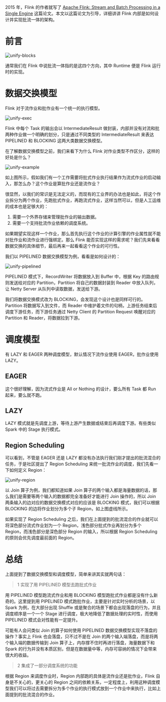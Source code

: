2015 年，Flink 的作者就写了 [Apache Flink: Stream and Batch Processing in a Single Engine](http://asterios.katsifodimos.com/assets/publications/flink-deb.pdf) 这篇论文。本文以这篇论文为引导，详细讲讲 Flink 内部是如何设计并实现批流一体的架构。

# 前言

![unify-blocks](https://kingcall.oss-cn-hangzhou.aliyuncs.com/blog/img/2020/12/18/19:46:20-unify-blocks.png)

通常我们在 Flink 中说批流一体指的是这四个方向，其中 Runtime 便是 Flink 运行时的实现。

# 数据交换模型

Flink 对于流作业和批作业有一个统一的执行模型。

![unify-exec](https://kingcall.oss-cn-hangzhou.aliyuncs.com/blog/img/2020/12/18/19:46:27-unify-exec.png)

Flink 中每个 Task 的输出会以 IntermediateResult 做封装，内部并没有对流和批两种作业做一个明确的划分，只是通过不同类型的 IntermediateResult 来表达 PIPELINED 和 BLOCKING 这两大类数据交换模型。

在了解数据交换模型之前，我们来看下为什么 Flink 对作业类型不作区分，这样的好处是什么？

![unify-example](https://kingcall.oss-cn-hangzhou.aliyuncs.com/blog/img/2020/12/18/19:46:40-unify-example2.png)

如上图所示，假如我们有一个工作需要将批式作业执行结果作为流式作业的启动输入，那怎么办？这个作业是算批作业还是流作业？

很显然，以我们的常识是无法定义的，而现有的工业界的办法也是如此，将这个作业拆分为两个作业，先跑批式作业，再跑流式作业，这样当然可以，但是人工运维的成本也是足够大的：

1. 需要一个外界存储来管理批作业的输出数据。
2. 需要一个支持批流作业依赖的调度系统。

如果期望实现这样一个作业，那么首先执行这个作业的计算引擎的作业属性就不能对批作业和流作业进行强绑定。那么 Flink 能否实现这样的需求呢？我们先来看看数据交换的具体细节，最后再来一起看看这个作业的可行性。

我们以 PIPELINED 数据交换模型为例，看看是如何设计的：

![unify-pipelined](https://kingcall.oss-cn-hangzhou.aliyuncs.com/blog/img/2020/12/18/19:46:47-unify-pipelined.png)

PIPELINED 模式下，RecordWriter 将数据放入到 Buffer 中，根据 Key 的路由规则发送给对应的 Partition，Partition 将自己的数据封装到 Reader 中放入队列，让 Netty Server 从队列中读取数据，发送给下游。

我们将数据交换模式改为 BLOCKING，会发现这个设计也是同样可行的。Partition 将数据写入到文件，而 Reader 中维护着文件的句柄，上游任务结束后调度下游任务，而下游任务通过 Netty Client 的 Partition Request 唤醒对应的 Partition 和 Reader，将数据拉到下游。

# 调度模型

有 LAZY 和 EAGER 两种调度模型，默认情况下流作业使用 EAGER，批作业使用 LAZY。

## EAGER

这个很好理解，因为流式作业是 All or Nothing 的设计，要么所有 Task 都 Run 起来，要么就不跑。

## LAZY

LAZY 模式就是先调度上游，等待上游产生数据或结束后再调度下游。有些类似 Spark 中的 Stage 执行模式。

## Region Scheduling

可以看到，不管是 EAGER 还是 LAZY 都没有办法执行我们刚才提出的批流混合的任务，于是社区提出了 Region Scheduling 来统一批流作业的调度，我们先看一下如何定义 Region：

![unify-region](https://kingcall.oss-cn-hangzhou.aliyuncs.com/blog/img/2020/12/18/19:46:56-unify-region.png)

以 Join 算子为例，我们都知道如果 Join 算子的两个输入都是海量数据的话，那么我们是需要等两个输入的数据都完全准备好才能进行 Join 操作的，所以 Join 两条输入的边对应的数据交换模式对应的应该是 BLOCKING 模式，我们可以根据 BLOCKING 的边将作业划分为多个子 Region，如上图虚线所示。

如果实现了 Region Scheduling 之后，我们在上面提到的批流混合的作业就可以将深色部分流式作业划为一个 Region，浅色部分批式作业再划分为多个 Region，而浅色部分是深色部分 Region 的输入，所以根据 Region Scheduling 的原则会优先调度最前面的 Region。

# 总结

上面提到了数据交换模型和调度模型，简单来讲其实就两句话：

> 1 实现了用 PIPELINED 模型去跑批式作业

用 PIPELINED 模型跑流式作业和用 BLOCKING 模型跑批式作业都是没有什么新奇的。这里提到用 PIPELINED 模式跑批作业，主要是针对实时分析的场景，以 Spark 为例，在大部分出现 Shuffle 或是聚合的场景下都会出现落盘的行为，并且调度顺序是一个一个 Stage 进行调度，极大地降低了数据处理的实时性，而使用 PIPELINED 模式会对性能有一定提升。

可能有人会问类似 Join 的算子如何使用 PIPELINED 数据交换模型实现不落盘的操作？事实上 Flink 也会落盘，只不过不是在 Join 的两个输入端落盘，而是将两个输入端的数据传输到 Join 算子上，内存撑不住时再进行落盘，海量数据下和 Spark 的行为并没有本质区别，但是在数据量中等，内存可容纳的情况下会带来很大的收益。

> 2 集成了一部分调度系统的功能

根据 Region 来调度作业时，Region 内部跑的具体是流作业还是批作业，Flink 自身是不关心的，更关心的 Region 之间的依赖关系，一定程度上，利用这种调度模型我们可以将过去需要拆分为多个作业的执行模式放到一个作业中来执行，比如上面提到的批流混合的作业。